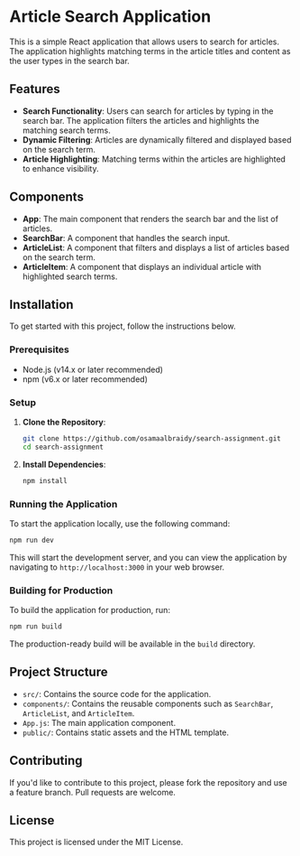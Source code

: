 # Article Search Application

This is a simple React application that allows users to search for articles. The application highlights matching terms in the article titles and content as the user types in the search bar.

## Features

- **Search Functionality**: Users can search for articles by typing in the search bar. The application filters the articles and highlights the matching search terms.
- **Dynamic Filtering**: Articles are dynamically filtered and displayed based on the search term.
- **Article Highlighting**: Matching terms within the articles are highlighted to enhance visibility.

## Components

- **App**: The main component that renders the search bar and the list of articles.
- **SearchBar**: A component that handles the search input.
- **ArticleList**: A component that filters and displays a list of articles based on the search term.
- **ArticleItem**: A component that displays an individual article with highlighted search terms.

## Installation

To get started with this project, follow the instructions below.

### Prerequisites

- Node.js (v14.x or later recommended)
- npm (v6.x or later recommended)

### Setup

1. **Clone the Repository**:

   ```bash
   git clone https://github.com/osamaalbraidy/search-assignment.git
   cd search-assignment
   ```

2. **Install Dependencies**:
   ```bash
   npm install
   ```

### Running the Application

To start the application locally, use the following command:

```bash
npm run dev
```

This will start the development server, and you can view the application by navigating to `http://localhost:3000` in your web browser.

### Building for Production

To build the application for production, run:

```bash
npm run build
```

The production-ready build will be available in the `build` directory.

## Project Structure

- `src/`: Contains the source code for the application.
- `components/`: Contains the reusable components such as `SearchBar`, `ArticleList`, and `ArticleItem`.
- `App.js`: The main application component.
- `public/`: Contains static assets and the HTML template.

## Contributing

If you'd like to contribute to this project, please fork the repository and use a feature branch. Pull requests are welcome.

## License

This project is licensed under the MIT License.